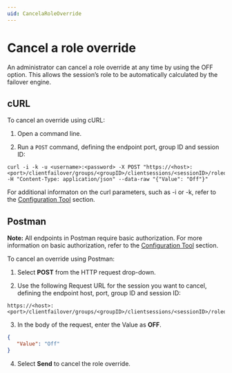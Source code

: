 ```yaml
---
uid: CancelaRoleOverride
---
```


# Cancel a role override

An administrator can cancel a role override at any time by using the OFF option. This allows the session’s role to be automatically calculated by the failover engine.

## cURL

To cancel an override using cURL:

1. Open a command line.

2. Run a `POST` command, defining the endpoint port, group ID and session ID:

```
curl -i -k -u <username>:<password> -X POST "https://<host>:<port>/clientfailover/groups/<groupID>/clientsessions/<sessionID>/roleoverride" -H "Content-Type: application/json" --data-raw "{"Value": "Off"}"
```

For additional informaton on the curl parameters, such as -i or -k, refer to the [Configuration Tool](xref:ConfigurationTools) section.

## Postman

**Note:** All endpoints in Postman require basic authorization. For more information on basic authorization, refer to the [Configuration Tool](xref:ConfigurationTools) section.

To cancel an override using Postman:

1. Select **POST** from the HTTP request drop-down.

2. Use the following Request URL for the session you want to cancel, defining the endpoint host, port, group ID and session ID:

```
https://<host>:<port>/clientfailover/groups/<groupID>/clientsessions/<sessionID>/roleoverride
```

3. In the body of the request, enter the Value as **OFF**.

```json
{
   "Value": "Off"
}
```

4. Select **Send** to cancel the role override. 
